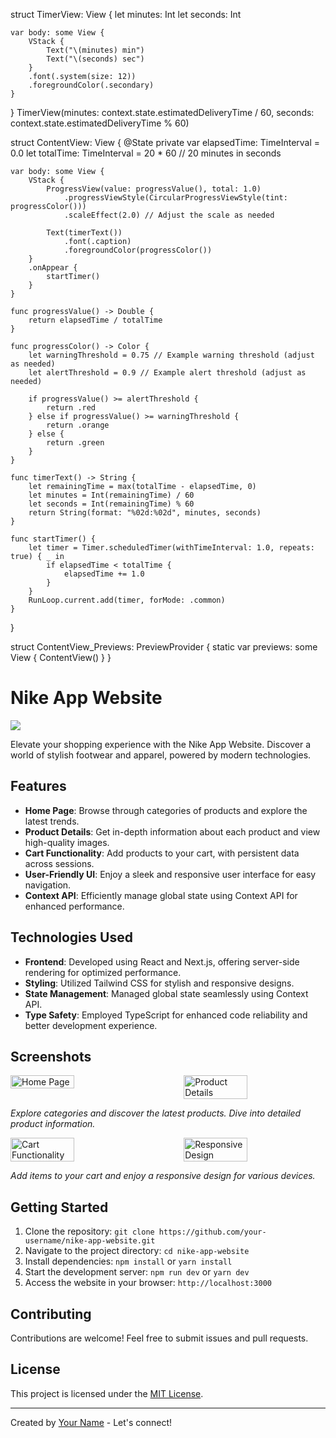 struct TimerView: View {
    let minutes: Int
    let seconds: Int

    var body: some View {
        VStack {
            Text("\(minutes) min")
            Text("\(seconds) sec")
        }
        .font(.system(size: 12))
        .foregroundColor(.secondary)
    }
}
 TimerView(minutes: context.state.estimatedDeliveryTime / 60, seconds: context.state.estimatedDeliveryTime % 60)

struct ContentView: View {
    @State private var elapsedTime: TimeInterval = 0.0
    let totalTime: TimeInterval = 20 * 60 // 20 minutes in seconds

    var body: some View {
        VStack {
            ProgressView(value: progressValue(), total: 1.0)
                .progressViewStyle(CircularProgressViewStyle(tint: progressColor()))
                .scaleEffect(2.0) // Adjust the scale as needed

            Text(timerText())
                .font(.caption)
                .foregroundColor(progressColor())
        }
        .onAppear {
            startTimer()
        }
    }

    func progressValue() -> Double {
        return elapsedTime / totalTime
    }

    func progressColor() -> Color {
        let warningThreshold = 0.75 // Example warning threshold (adjust as needed)
        let alertThreshold = 0.9 // Example alert threshold (adjust as needed)

        if progressValue() >= alertThreshold {
            return .red
        } else if progressValue() >= warningThreshold {
            return .orange
        } else {
            return .green
        }
    }

    func timerText() -> String {
        let remainingTime = max(totalTime - elapsedTime, 0)
        let minutes = Int(remainingTime) / 60
        let seconds = Int(remainingTime) % 60
        return String(format: "%02d:%02d", minutes, seconds)
    }

    func startTimer() {
        let timer = Timer.scheduledTimer(withTimeInterval: 1.0, repeats: true) { _ in
            if elapsedTime < totalTime {
                elapsedTime += 1.0
            }
        }
        RunLoop.current.add(timer, forMode: .common)
    }
}

struct ContentView_Previews: PreviewProvider {
    static var previews: some View {
        ContentView()
    }
}





# Nike App Website

<img src="https://github.com/SadiPro07/Nextjs-NikeApp/assets/109628645/755e5a02-aea7-4111-98ed-c910c5d3047e" />
 <!-- Replace![nike1](https://github.com/SadiPro07/Nextjs-NikeApp/assets/109628645/755e5a02-aea7-4111-98ed-c910c5d3047e)
 with an attractive header image -->

Elevate your shopping experience with the Nike App Website. Discover a world of stylish footwear and apparel, powered by modern technologies.

## Features

- **Home Page**: Browse through categories of products and explore the latest trends.
- **Product Details**: Get in-depth information about each product and view high-quality images.
- **Cart Functionality**: Add products to your cart, with persistent data across sessions.
- **User-Friendly UI**: Enjoy a sleek and responsive user interface for easy navigation.
- **Context API**: Efficiently manage global state using Context API for enhanced performance.

## Technologies Used

- **Frontend**: Developed using React and Next.js, offering server-side rendering for optimized performance.
- **Styling**: Utilized Tailwind CSS for stylish and responsive designs.
- **State Management**: Managed global state seamlessly using Context API.
- **Type Safety**: Employed TypeScript for enhanced code reliability and better development experience.


## Screenshots

<div style="display: flex; justify-content: space-between;">
  <img src="https://github.com/SadiPro07/Nextjs-NikeApp/assets/109628645/798a1205-51a2-40ba-97c7-4bae327ffb5d" alt="Home Page" width="45%">
  <img src="https://github.com/SadiPro07/Nextjs-NikeApp/assets/109628645/7c655ca1-02c4-43f2-99dc-1af47ab9b720" alt="Product Details" width="45%">
</div>
<!-- Replace with your screenshot images and adjust the width values as needed -->

*Explore categories and discover the latest products. Dive into detailed product information.*

<div style="display: flex; justify-content: space-between;">
  <img src="https://github.com/SadiPro07/Nextjs-NikeApp/assets/109628645/f7dc4ad3-344a-42ab-a914-5a2099515ccb" alt="Cart Functionality" width="45%">
  <img src="https://github.com/SadiPro07/Nextjs-NikeApp/assets/109628645/7e7d278e-ec3d-4e36-bb5e-181a4b74535f" alt="Responsive Design" width="45%">
</div>
<!-- Replace with your screenshot images and adjust the width values as needed -->

*Add items to your cart and enjoy a responsive design for various devices.*


## Getting Started

1. Clone the repository: `git clone https://github.com/your-username/nike-app-website.git`
2. Navigate to the project directory: `cd nike-app-website`
3. Install dependencies: `npm install` or `yarn install`
4. Start the development server: `npm run dev` or `yarn dev`
5. Access the website in your browser: `http://localhost:3000`


## Contributing

Contributions are welcome! Feel free to submit issues and pull requests.

## License

This project is licensed under the [MIT License](LICENSE).

---

Created by [Your Name](https://github.com/your-username) - Let's connect!

